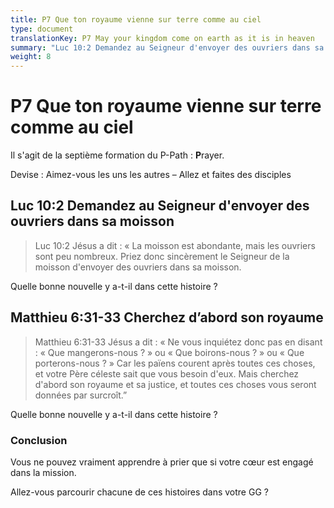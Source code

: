 ```yaml
---
title: P7 Que ton royaume vienne sur terre comme au ciel
type: document
translationKey: P7 May your kingdom come on earth as it is in heaven
summary: "Luc 10:2 Demandez au Seigneur d'envoyer des ouvriers dans sa moisson  <br>Matthieu 6:31-33 Cherchez d’abord son royaume"
weight: 8
---
```

# P7 Que ton royaume vienne sur terre comme au ciel

Il s'agit de la septième formation du P-Path : **P**rayer.

Devise : Aimez-vous les uns les autres – Allez et faites des disciples

## Luc 10:2 Demandez au Seigneur d'envoyer des ouvriers dans sa moisson

>   Luc 10:2 Jésus a dit : « La moisson est abondante, mais les ouvriers sont peu nombreux. Priez donc sincèrement le Seigneur de la moisson d'envoyer des ouvriers dans sa moisson.

Quelle bonne nouvelle y a-t-il dans cette histoire ?

## Matthieu 6:31-33 Cherchez d’abord son royaume

>   Matthieu 6:31-33 Jésus a dit : « Ne vous inquiétez donc pas en disant : « Que mangerons-nous ? » ou « Que boirons-nous ? » ou « Que porterons-nous ? » Car les païens courent après toutes ces choses, et votre Père céleste sait que vous besoin d'eux. Mais cherchez d'abord son royaume et sa justice, et toutes ces choses vous seront données par surcroît.”

Quelle bonne nouvelle y a-t-il dans cette histoire ?

### Conclusion

Vous ne pouvez vraiment apprendre à prier que si votre cœur est engagé dans la mission.

Allez-vous parcourir chacune de ces histoires dans votre GG ?

